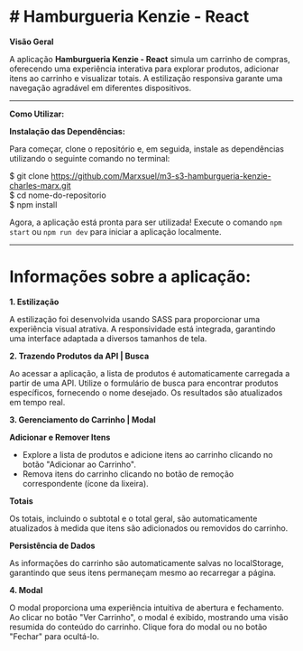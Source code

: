 <h1><strong># Hamburgueria Kenzie - React</strong></h1>

<p><strong>Visão Geral</strong></p>

<p>A aplicação <strong>Hamburgueria Kenzie - React</strong> simula um carrinho de compras, oferecendo uma experiência interativa para explorar produtos, adicionar itens ao carrinho e visualizar totais. A estilização responsiva garante uma navegação agradável em diferentes dispositivos.</p>
<hr>
<p><strong>Como Utilizar:</strong></p>
<p><strong>Instalação das Dependências:</strong></p>

<p>Para começar, clone o repositório e, em seguida, instale as dependências utilizando o seguinte comando no terminal:</p>


$ git clone https://github.com/Marxsuel/m3-s3-hamburgueria-kenzie-charles-marx.git
<br>
$ cd nome-do-repositorio
<br>
$ npm install
<br>
<p>Agora, a aplicação está pronta para ser utilizada! Execute o comando <code>npm start</code> ou <code>npm run dev</code> para iniciar a aplicação localmente.</p>

<hr>

<h1>Informações sobre a aplicação:</h1>

<p><strong>1. Estilização</strong></p>
<p>A estilização foi desenvolvida usando SASS para proporcionar uma experiência visual atrativa. A responsividade está integrada, garantindo uma interface adaptada a diversos tamanhos de tela.</p>
<p><strong>2. Trazendo Produtos da API | Busca</strong></p>
<p>Ao acessar a aplicação, a lista de produtos é automaticamente carregada a partir de uma API. Utilize o formulário de busca para encontrar produtos específicos, fornecendo o nome desejado. Os resultados são atualizados em tempo real.</p>
<p><strong>3. Gerenciamento do Carrinho | Modal</strong></p>
<p><strong>Adicionar e Remover Itens</strong></p>
<ul>
  <li>Explore a lista de produtos e adicione itens ao carrinho clicando no botão "Adicionar ao Carrinho".</li>
  <li>Remova itens do carrinho clicando no botão de remoção correspondente (ícone da lixeira).</li>
</ul>
<p><strong>Totais</strong></p>
<p>Os totais, incluindo o subtotal e o total geral, são automaticamente atualizados à medida que itens são adicionados ou removidos do carrinho.</p>
<p><strong>Persistência de Dados</strong></p>
<p>As informações do carrinho são automaticamente salvas no localStorage, garantindo que seus itens permaneçam mesmo ao recarregar a página.</p>
<p><strong>4. Modal</strong></p>
<p>O modal proporciona uma experiência intuitiva de abertura e fechamento. Ao clicar no botão "Ver Carrinho", o modal é exibido, mostrando uma visão resumida do conteúdo do carrinho. Clique fora do modal ou no botão "Fechar" para ocultá-lo.</p>

